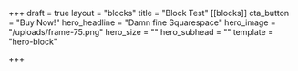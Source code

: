 +++
draft = true
layout = "blocks"
title = "Block Test"
[[blocks]]
cta_button = "Buy Now!"
hero_headline = "Damn fine Squarespace"
hero_image = "/uploads/frame-75.png"
hero_size = ""
hero_subhead = ""
template = "hero-block"

+++
